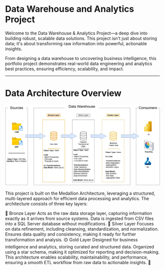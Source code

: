 # Data Warehouse and Analytics Project

Welcome to the Data Warehouse & Analytics Project—a deep dive into building robust, scalable data solutions. This project isn't just about storing data; it's about transforming raw information into powerful, actionable insights.

From designing a data warehouse to uncovering business intelligence, this portfolio project demonstrates real-world data engineering and analytics best practices, ensuring efficiency, scalability, and impact.

---

# Data Architecture Overview

![Dashboard Preview](docs/project_diagram.png)

This project is built on the Medallion Architecture, leveraging a structured, multi-layered approach for efficient data processing and analytics. The architecture consists of three key layers:

🔸 Bronze Layer
   Acts as the raw data storage layer, capturing information exactly as it arrives from source systems.
   Data is ingested from CSV files into a SQL Server database without modifications.
🔹 Silver Layer
   Focuses on data refinement, including cleansing, standardization, and normalization.
   Ensures data quality and consistency, making it ready for further transformation and analysis.
🟡 Gold Layer
   Designed for business intelligence and analytics, storing curated and structured data.
   Organized using a star schema, making it optimized for reporting and decision-making.
   This architecture enables scalability, maintainability, and performance, ensuring a smooth ETL workflow from raw data to actionable insights. 🚀


